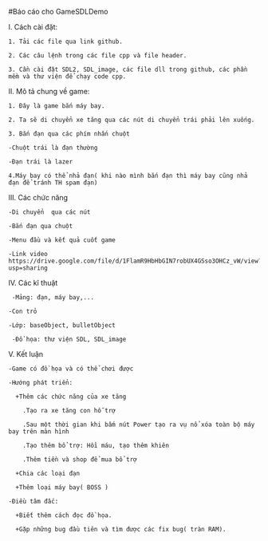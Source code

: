 #Báo cáo cho GameSDLDemo

  I. Cách cài đặt:
  
    1. Tải các file qua link github.
    
    2. Các câu lệnh trong các file cpp và file header.
    
    3. Cần cài đặt SDL2, SDL_image, các file dll trong github, các phần mềm và thư viện để chạy code cpp.
  
  II. Mô tả chung về game:
    
    1. Đây là game bắn máy bay.
    
    2. Ta sẽ di chuyển xe tăng qua các nút di chuyển trái phải lên xuống.
    
    3. Bắn đạn qua các phím nhấn chuột
    
    -Chuột trái là đạn thường
    
    -Đạn trái là lazer
    
    4.Máy bay có thể nhả đạn( khi nào mình bắn đạn thì máy bay cũng nhả đạn để tránh TH spam đạn)
 
 III. Các chức năng 
 
    -Di chuyển  qua các nút
 
    -Bắn đạn qua chuột
 
    -Menu đầu và kết quả cuốt game
 
    -Link video https://drive.google.com/file/d/1FlamR9HbHbGIN7robUX4GSso3OHCz_vW/view?usp=sharing
 
 IV. Các kĩ thuật 
 
     -Mảng: đạn, máy bay,...
 
    -Con trỏ
 
    -Lớp: baseObject, bulletObject
 
     -Đồ họa: thư viện SDL, SDL_image
 
 V. Kết luận
 
    -Game có đồ họa và có thể chơi được
 
    -Hướng phát triển: 
 
      +Thêm các chức năng của xe tăng 
 
        .Tạo ra xe tăng con hỗ trợ
 
        .Sau một thời gian khi bấm nút Power tạo ra vụ nổ xóa toàn bộ máy bay trên màn hình
 
        .Tạo thêm bổ trợ: Hồi máu, tạo thêm khiên
 
        .Thêm tiền và shop để mua bổ trợ
 
      +Chia các loại đạn
 
      +Thêm loại máy bay( BOSS )
 
    -Điều tâm đấc:
 
      +Biết thêm cách đọc đồ họa.
 
      +Gặp những bug đầu tiên và tìm được các fix bug( tràn RAM).
